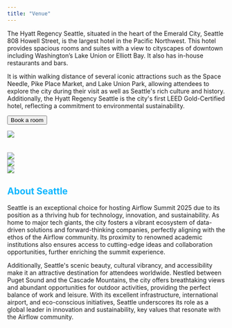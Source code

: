 ```yaml
---
title: "Venue"
---
```


<div class="container">
  <div class="row">
    <div class="col-lg-6">
      
<p>The Hyatt Regency Seattle, situated in the heart of the Emerald City, Seattle 808 Howell Street, is the largest hotel in the Pacific Northwest. This hotel provides spacious rooms and suites with a view to cityscapes of downtown including Washington’s Lake Union or Elliott Bay. It also has in-house restaurants and bars.
</p>

<p>It is within walking distance of several iconic attractions such as the Space Needle, Pike Place Market, and Lake Union Park, allowing attendees to explore the city during their visit as well as Seattle's rich culture and history. Additionally, the Hyatt Regency Seattle is the city's first LEED Gold-Certified hotel, reflecting a commitment to environmental sustainability.<p>

<a href="https://www.hyatt.com/shop/rooms/sears?location=Hyatt%20Regency%20Seattle&checkinDate=2025-10-06&checkoutDate=2025-10-09&rooms=1&adults=1&kids=0" target="_blank">
  <button class="btn mb-4 btn-rounded btn-primary hero-button mx-auto d-block">Book a room</button>
</a>

</div>

<div class="col-lg-6">
  <img src="/images/venue/hyatt-seattle.jpg" class="img-fluid">
</div>
</div>
<br>
</div>

<br>

<div class="container text-center">
  <div class="row">
    <div class="col">
      <img src="/images/venue/seattle-1.jpg" class="img-fluid">
    </div>
    <div class="col">
      <img src="/images/venue/seattle-2.jpg" class="img-fluid">
    </div>
    <div class="col">
      <img src="/images/venue/seattle-3.jpg" class="img-fluid">
    </div>
  </div>
</div>


<div class="container">
  <div class=" row align-items-center mt-4">
   
<h2 style="color: #0eb6ff">About Seattle</h2>
      
<p class="mt-3">Seattle is an exceptional choice for hosting Airflow Summit 2025 due to its position as a thriving hub for technology, innovation, and sustainability. As home to major tech giants, the city fosters a vibrant ecosystem of data-driven solutions and forward-thinking companies, perfectly aligning with the ethos of the Airflow community. Its proximity to renowned academic institutions also ensures access to cutting-edge ideas and collaboration opportunities, further enriching the summit experience.</p>

<p>Additionally, Seattle's scenic beauty, cultural vibrancy, and accessibility make it an attractive destination for attendees worldwide. Nestled between Puget Sound and the Cascade Mountains, the city offers breathtaking views and abundant opportunities for outdoor activities, providing the perfect balance of work and leisure. With its excellent infrastructure, international airport, and eco-conscious initiatives, Seattle underscores its role as a global leader in innovation and sustainability, key values that resonate with the Airflow community.</p>
</div>
</div>
